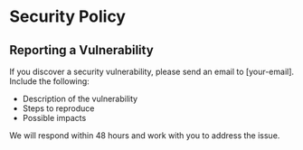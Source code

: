 # Security Policy

## Reporting a Vulnerability

If you discover a security vulnerability, please send an email to [your-email].
Include the following:

- Description of the vulnerability
- Steps to reproduce
- Possible impacts

We will respond within 48 hours and work with you to address the issue.
